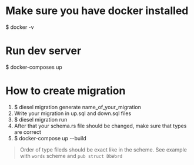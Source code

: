 # Make sure you have docker installed

$ docker -v

# Run dev server

$ docker-composes up

# How to create migration

1. $ diesel migration generate name_of_your_migration
2. Write your migration in up.sql and down.sql files
3. $ diesel migration run
4. After that your schema.rs file should be changed, make sure that types are
   correct
5. $ docker-compose up --build

> Order of type fileds should be exact like in the scheme. See example with
> `words` scheme and `pub struct DbWord`
